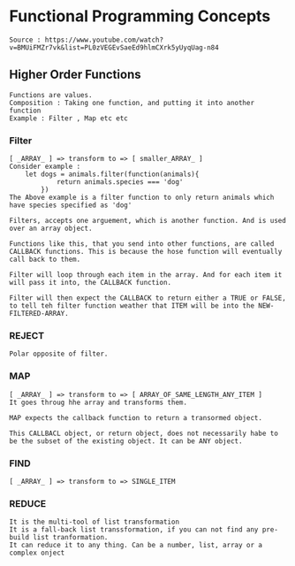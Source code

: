 # Functional Programming Concepts 
	Source : https://www.youtube.com/watch?v=BMUiFMZr7vk&list=PL0zVEGEvSaeEd9hlmCXrk5yUyqUag-n84

## Higher Order Functions
	Functions are values.
	Composition : Taking one function, and putting it into another function 
	Example : Filter , Map etc etc


### Filter 
	[ _ARRAY_ ] => transform to => [ smaller_ARRAY_ ] 
	Consider example :
		let dogs = animals.filter(function(animals){
				return animals.species === 'dog'
			})
	The Above example is a filter function to only return animals which have species specified as 'dog'
	
	Filters, accepts one arguement, which is another function. And is used over an array object.
	
	Functions like this, that you send into other functions, are called CALLBACK functions. This is because the hose function will eventually call back to them.

	Filter will loop through each item in the array. And for each item it will pass it into, the CALLBACK function. 

	Filter will then expect the CALLBACK to return either a TRUE or FALSE, to tell teh filter function weather that ITEM will be into the NEW-FILTERED-ARRAY.


### REJECT
	Polar opposite of filter.


### MAP
	[ _ARRAY_ ] => transform to => [ ARRAY_OF_SAME_LENGTH_ANY_ITEM ] 
	It goes throug hhe array and transforms them.
	
	MAP expects the callback function to return a transormed object. 
	
	This CALLBACL object, or return object, does not necessarily habe to be the subset of the existing object. It can be ANY object.


### FIND
	[ _ARRAY_ ] => transform to => SINGLE_ITEM


### REDUCE
	It is the multi-tool of list transformation
	It is a fall-back list transsformation, if you can not find any pre-build list tranformation.
	It can reduce it to any thing. Can be a number, list, array or a complex onject